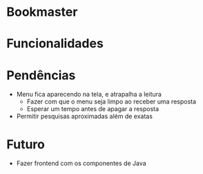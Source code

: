 # Bookmaster

# Funcionalidades

# Pendências

- Menu fica aparecendo na tela, e atrapalha a leitura
    - Fazer com que o menu seja limpo ao receber uma resposta
    - Esperar um tempo antes de apagar a resposta
- Permitir pesquisas aproximadas além de exatas

# Futuro

- Fazer frontend com os componentes de Java
